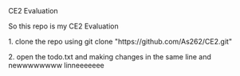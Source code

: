 <html>
<head> CE2 Evaluation
</head>
<body>
<div><p>So this repo is my CE2 Evaluation </p>
</div>
<div><p> 1. clone the repo using git clone "https://github.com/As262/CE2.git"</p>
    <p>2. open the todo.txt and making changes in the same line and newwwwwwww linneeeeeee</p>
</div>
</body>
</html>
